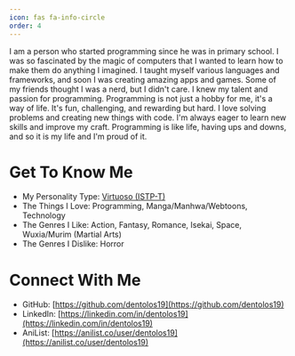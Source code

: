```yaml
---
icon: fas fa-info-circle
order: 4
---
```


I am a person who started programming since he was in primary school. I was so fascinated by the magic of computers that I wanted to learn how to make them do anything I imagined. I taught myself various languages and frameworks, and soon I was creating amazing apps and games. Some of my friends thought I was a nerd, but I didn't care. I knew my talent and passion for programming. Programming is not just a hobby for me, it's a way of life. It's fun, challenging, and rewarding but hard. I love solving problems and creating new things with code. I'm always eager to learn new skills and improve my craft. Programming is like life, having ups and downs, and so it is my life and I'm proud of it.

# Get To Know Me

- My Personality Type: [Virtuoso (ISTP-T)](https://16personalities.com/istp-personality)
- The Things I Love: Programming, Manga/Manhwa/Webtoons, Technology
- The Genres I Like: Action, Fantasy, Romance, Isekai, Space, Wuxia/Murim (Martial Arts)
- The Genres I Dislike: Horror

# Connect With Me

- GitHub: [https://github.com/dentolos19](https://github.com/dentolos19)
- LinkedIn: [https://linkedin.com/in/dentolos19](https://linkedin.com/in/dentolos19)
- AniList: [https://anilist.co/user/dentolos19](https://anilist.co/user/dentolos19)